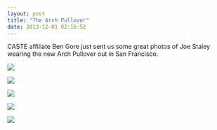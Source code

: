 ```yaml
---
layout: post
title: "The Arch Pullover"
date: 2013-12-01 02:16:52
---
```


<p>CASTE affiliate Ben Gore just sent us some great photos of Joe Staley wearing the new Arch Pullover out in San Francisco. </p>
<p><img src="http://media.tumblr.com/f9282cfaff813caa88c7c216abfc2908/tumblr_inline_mx3vl4Atmb1rf4blg.jpg"/></p>

<p><img src="http://media.tumblr.com/e281a3c6d3c7814c6499f8b90e14b480/tumblr_inline_mx3vlwKDkK1rf4blg.jpg"/></p>
<p><img src="http://media.tumblr.com/9802130f14c92b6b5c663058b9d8ba14/tumblr_inline_mx3vm13vTS1rf4blg.jpg"/></p>
<p><img src="http://media.tumblr.com/96c424a285bf6a34b70ab2b7752c395a/tumblr_inline_mx3vm6AoaL1rf4blg.jpg"/></p>
<p><img src="http://media.tumblr.com/92294c910f72376dff43d5a434800741/tumblr_inline_mx3vmbQrbU1rf4blg.jpg"/></p>
